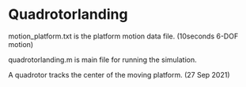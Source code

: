 # Quadrotorlanding

motion_platform.txt is the platform motion data file. (10seconds 6-DOF motion)

quadrotorlanding.m is main file for running the simulation.

A quadrotor tracks the center of the moving platform. (27 Sep 2021)
